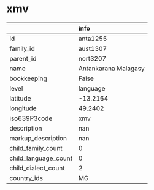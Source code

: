 # xmv
|                      | info                 |
|:---------------------|:---------------------|
| id                   | anta1255             |
| family_id            | aust1307             |
| parent_id            | nort3207             |
| name                 | Antankarana Malagasy |
| bookkeeping          | False                |
| level                | language             |
| latitude             | -13.2164             |
| longitude            | 49.2402              |
| iso639P3code         | xmv                  |
| description          | nan                  |
| markup_description   | nan                  |
| child_family_count   | 0                    |
| child_language_count | 0                    |
| child_dialect_count  | 2                    |
| country_ids          | MG                   |